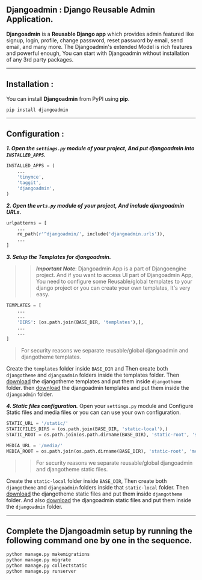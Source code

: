 ## Djangoadmin : Django Reusable Admin Application.

**Djangoadmin** is a **Reusable Django app** which provides admin featured like signup, login, profile, change password, reset password by email, send email, and many more. The Djangoadmin's extended Model is rich features and powerful enough, You can start with Djangoadmin without installation of any 3rd party packages.
___


## Installation :
You can install **Djangoadmin** from PyPI using **pip**.

``` pip install djangoadmin ```
___


## Configuration :
***1. Open the ```settings.py``` module of your project, And put djangoadmin into ```INSTALLED_APPS```.***
```python
INSTALLED_APPS = (
    ...
    'tinymce',
    'taggit',
    'djangoadmin',
)
```

***2. Open the ```urls.py``` module of your project, And include djangoadmin URLs.***
```python
urlpatterns = [
    ...
    re_path(r'^djangoadmin/', include('djangoadmin.urls')),
    ...
]
```

***3. Setup the Templates for djangoadmin.***
>> ***Important Note***: Djangoadmin App is a part of Djangoengine project. And if you want to access UI part of Djangoadmin App, You need to configure some Reusable/global templates to your django project or you can create your own templates, It's very easy.
```python
TEMPLATES = [
    ...
    ...
    'DIRS': [os.path.join(BASE_DIR, 'templates'),],
    ...
    ...
]
```

>For security reasons we separate reusable/global djangoadmin and djangotheme templates.

Create the ```templates``` folder inside ```BASE_DIR``` and Then create both ```djangotheme``` and ```djangoadmin``` folders inside the templates folder.
Then [download](https://www.dropbox.com/sh/na4tzfewub5mhe5/AABmyPHZ3KFZSpC7lH9Uvl5Ya?dl=0) the djangotheme templates and put them inside ```djangotheme``` folder.
then [download](https://www.dropbox.com/sh/na4tzfewub5mhe5/AABmyPHZ3KFZSpC7lH9Uvl5Ya?dl=0) the djangoadmin templates and put them inside the ```djangoadmin``` folder.

***4. Static files configuration.***
Open your ```settings.py``` module and Configure Static files and media files or you can can use your own configuration.
```python
STATIC_URL = '/static/'
STATICFILES_DIRS = (os.path.join(BASE_DIR, 'static-local'),)
STATIC_ROOT = os.path.join(os.path.dirname(BASE_DIR), 'static-root', 'static')

MEDIA_URL = '/media/'
MEDIA_ROOT = os.path.join(os.path.dirname(BASE_DIR), 'static-root', 'media')
```
>>For security reasons we separate reusable/global djangoadmin and djangotheme static files.

Create the ```static-local``` folder inside ```BASE_DIR```, Then create both ```djangotheme``` and ```djangoadmin``` folders inside that ```static-local``` folder.
Then [download](https://www.dropbox.com/sh/1jjul5c7kauas3o/AACeEf_OqpnzTe_iqK-r3SNMa?dl=0) the djangotheme static files and put them inside ```djangotheme``` folder. And also [download](https://www.dropbox.com/sh/1jjul5c7kauas3o/AACeEf_OqpnzTe_iqK-r3SNMa?dl=0) the djangoadmin static files and put them inside the ```djangoadmin``` folder.
___


## Complete the Djangoadmin setup by running the following command one by one in the sequence.
```python
python manage.py makemigrations
python manage.py migrate
python manage.py collectstatic
python manage.py runserver
```